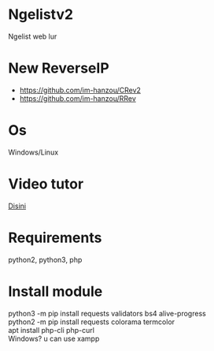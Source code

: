 # Ngelistv2
Ngelist web lur
# New ReverseIP
- https://github.com/im-hanzou/CRev2
- https://github.com/im-hanzou/RRev
# Os
Windows/Linux
# Video tutor
<a href="https://www.facebook.com/6lucifer9/videos/1658109897859438">Disini</a>
# Requirements
python2, python3, php
# Install module
python3 -m pip install requests validators bs4 alive-progress<br>
python2 -m pip install requests colorama termcolor<br>
apt install php-cli php-curl<br>
Windows? u can use xampp 
